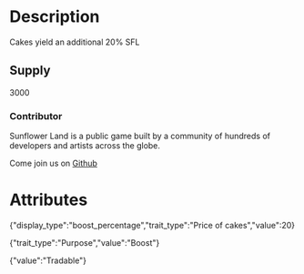 # Description

Cakes yield an additional 20% SFL

## Supply

3000

### Contributor

Sunflower Land is a public game built by a community of hundreds of developers and artists across the globe.

Come join us on [Github](https://github.com/sunflower-land/sunflower-land)

# Attributes

{"display_type":"boost_percentage","trait_type":"Price of cakes","value":20}

{"trait_type":"Purpose","value":"Boost"}

{"value":"Tradable"}
